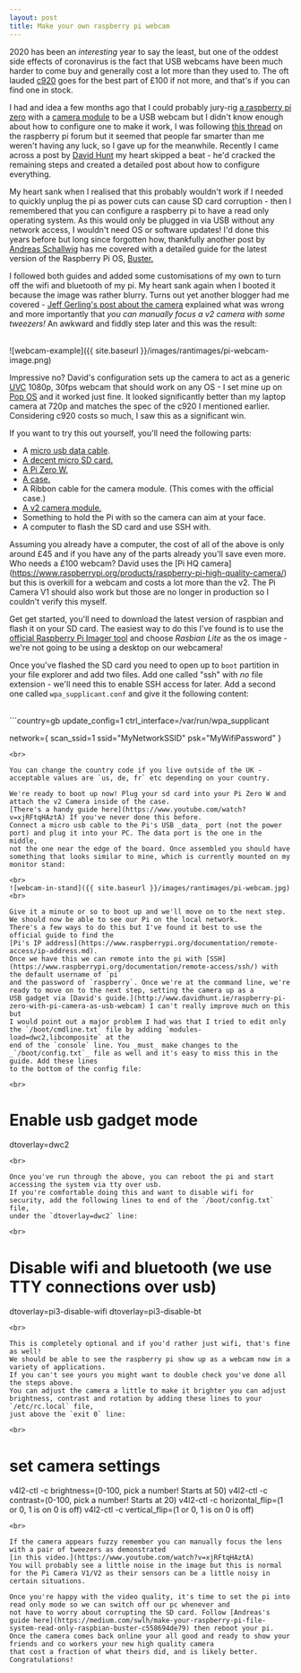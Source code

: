 ```yaml
---
layout: post
title: Make your own raspberry pi webcam
---
```


2020 has been an _interesting_ year to say the least, but one of the oddest side effects of coronavirus is the fact that USB webcams 
have been much harder to come buy and generally cost a lot more than they used to. 
The oft lauded [c920](https://www.logitech.com/en-us/product/hd-pro-webcam-c920) goes for the best part of £100 if not more, 
and that's if you can find one in stock.

I had and idea a few months ago that I could probably jury-rig [a raspberry pi zero](https://www.raspberrypi.org/products/raspberry-pi-zero-w/) 
with a [camera module](https://www.raspberrypi.org/products/camera-module-v2/) to be a USB webcam but I didn't know enough about how to configure one 
to make it work, I was following [this thread](https://www.raspberrypi.org/forums/viewtopic.php?f=38&t=148361) on the raspberry pi forum but 
it seemed that people far smarter than me weren't having any luck, so I gave up for the meanwhile. 
Recently I came across a post by [David Hunt](http://www.davidhunt.ie/raspberry-pi-zero-with-pi-camera-as-usb-webcam) 
my heart skipped a beat - he'd cracked the remaining steps and created a detailed post about how to configure everything.

My heart sank when I realised that this probably wouldn't work if I needed to quickly unplug the pi as power cuts can cause SD card corruption - then I remembered that you can configure a raspberry pi to have a read only operating system. 
As this would only be plugged in via USB without any network access, I wouldn't need OS or software updates! 
I'd done this years before but long since forgotten how, 
thankfully another post by [Andreas Schallwig](https://medium.com/swlh/make-your-raspberry-pi-file-system-read-only-raspbian-buster-c558694de79) 
has me covered with a detailed guide for the latest version of the Raspberry Pi OS, [Buster.](https://www.raspberrypi.org/blog/buster-the-new-version-of-raspbian/)

I followed both guides and added some customisations of my own to turn off the wifi and bluetooth of my pi. 
My heart sank again when I booted it because the image was rather blurry. Turns out yet another blogger had me covered - [Jeff Gerling's post about the camera](https://www.jeffgeerling.com/blog/2017/fixing-blurry-focus-on-some-raspberry-pi-camera-v2-models) 
explained what was wrong and more importantly that _you can manually focus a v2 camera with some tweezers!_ 
An awkward and fiddly step later and this was the result:

<br>
![webcam-example]({{ site.baseurl }}/images/rantimages/pi-webcam-image.png)
<br>

Impressive no? David's configuration sets up the camera to act as a generic [UVC](https://en.wikipedia.org/wiki/USB_video_device_class) 1080p, 
30fps webcam that should work on any OS - I set mine up on [Pop OS](https://pop.system76.com/) and it worked just fine. 
It looked significantly better than my laptop camera at 720p and matches the spec of the c920 I mentioned earlier. 
Considering c920 costs so much, I saw this as a significant win.

If you want to try this out yourself, you'll need the following parts:

* A [micro usb data cable](https://www.quora.com/What-is-the-difference-between-a-USB-charging-cable-and-a-data-cable).
* [A decent micro SD card.](https://www.jeffgeerling.com/blog/2019/raspberry-pi-microsd-card-performance-comparison-2019)
* [A Pi Zero W.](https://www.raspberrypi.org/products/raspberry-pi-zero-w/)
* [A case.](https://thepihut.com/products/official-raspberry-pi-zero-case)
* A Ribbon cable for the camera module. (This comes with the official case.)
* [A v2 camera module.](https://www.raspberrypi.org/products/camera-module-v2/)
* Something to hold the Pi with so the camera can aim at your face.
* A computer to flash the SD card and use SSH with.

Assuming you already have a computer, the cost of all of the above is only around £45 and if you have any of the parts already you'll save even more. 
Who needs a £100 webcam? David uses the [Pi HQ camera] (https://www.raspberrypi.org/products/raspberry-pi-high-quality-camera/) but 
this is overkill for a webcam and costs a lot more than the v2. 
The Pi Camera V1 should also work but those are no longer in production so I couldn't verify this myself.

Get get started, you'll need to download the latest version of raspbian and flash it on your SD card. 
The easiest way to do this I've found is to use the [official Raspberry Pi Imager tool](https://www.raspberrypi.org/blog/raspberry-pi-imager-imaging-utility/) 
and choose _Rasbian Lite_ as the os image - we're not going to be using a desktop on our webcamera!

Once you've flashed the SD card you need to open up to `boot` partition in your file explorer and add two files. 
Add one called "ssh" with _no_ file extension - we'll need this to enable SSH access for later. Add a second one called `wpa_supplicant.conf` 
and give it the following content:

<br>
```country=gb
update_config=1
ctrl_interface=/var/run/wpa_supplicant

network={
 scan_ssid=1
 ssid="MyNetworkSSID"
 psk="MyWifiPassword"
}
```
<br>

You can change the country code if you live outside of the UK - acceptable values are `us, de, fr` etc depending on your country.

We're ready to boot up now! Plug your sd card into your Pi Zero W and attach the v2 Camera inside of the case. 
[There's a handy guide here](https://www.youtube.com/watch?v=xjRFtqHAztA) If you've never done this before. 
Connect a micro usb cable to the Pi's USB _data_ port (not the power port) and plug it into your PC. The data port is the one in the middle, 
not the one near the edge of the board. Once assembled you should have something that looks similar to mine, which is currently mounted on my monitor stand:

<br>
![webcam-in-stand]({{ site.baseurl }}/images/rantimages/pi-webcam.jpg)
<br>

Give it a minute or so to boot up and we'll move on to the next step. We should now be able to see our Pi on the local network. 
There's a few ways to do this but I've found it best to use the official guide to find the 
[Pi's IP address](https://www.raspberrypi.org/documentation/remote-access/ip-address.md). 
Once we have this we can remote into the pi with [SSH](https://www.raspberrypi.org/documentation/remote-access/ssh/) with the default username of `pi` 
and the password of `raspberry`. Once we're at the command line, we're ready to move on to the next step, setting the camera up as a 
USB gadget via [David's guide.](http://www.davidhunt.ie/raspberry-pi-zero-with-pi-camera-as-usb-webcam) I can't really improve much on this but 
I would point out a major problem I had was that I tried to edit only the `/boot/cmdline.txt` file by adding `modules-load=dwc2,libcomposite` at the 
end of the `console` line. You _must_ make changes to the _`/boot/config.txt`_ file as well and it's easy to miss this in the guide. Add these lines 
to the bottom of the config file:

<br>
```
# Enable usb gadget mode
dtoverlay=dwc2
```
<br>

Once you've run through the above, you can reboot the pi and start accessing the system via tty over usb. 
If you're comfortable doing this and want to disable wifi for security, add the following lines to end of the `/boot/config.txt` file, 
under the `dtoverlay=dwc2` line:

<br>
```
# Disable wifi and bluetooth (we use TTY connections over usb)
dtoverlay=pi3-disable-wifi
dtoverlay=pi3-disable-bt
```
<br>

This is completely optional and if you'd rather just wifi, that's fine as well! 
We should be able to see the raspberry pi show up as a webcam now in a variety of applications. 
If you can't see yours you might want to double check you've done all the steps above. 
You can adjust the camera a little to make it brighter you can adjust brightness, contrast and rotation by adding these lines to your `/etc/rc.local` file, 
just above the `exit 0` line:

<br>
```
# set camera settings
v4l2-ctl -c brightness=(0-100, pick a number! Starts at 50)
v4l2-ctl -c contrast=(0-100, pick a number! Starts at 20)
v4l2-ctl -c horizontal_flip=(1 or 0, 1 is on 0 is off)
v4l2-ctl -c vertical_flip=(1 or 0, 1 is on 0 is off)
```
<br>

If the camera appears fuzzy remember you can manually focus the lens with a pair of tweezers as demonstrated 
[in this video.](https://www.youtube.com/watch?v=xjRFtqHAztA) 
You will probably see a little noise in the image but this is normal for the Pi Camera V1/V2 as their sensors can be a little noisy in certain situations.

Once you're happy with the video quality, it's time to set the pi into read only mode so we can switch off our pc whenever and 
not have to worry about corrupting the SD card. Follow [Andreas's guide here](https://medium.com/swlh/make-your-raspberry-pi-file-system-read-only-raspbian-buster-c558694de79) then reboot your pi. 
Once the camera comes back online your all good and ready to show your friends and co workers your new high quality camera 
that cost a fraction of what theirs did, and is likely better. Congratulations!
